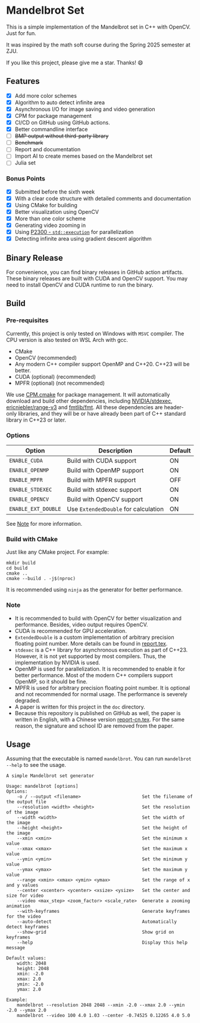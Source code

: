 # Mandelbrot Set

This is a simple implementation of the Mandelbrot set in C++ with OpenCV. Just for fun.

It was inspired by the math soft course during the Spring 2025 semester at ZJU.

If you like this project, please give me a star. Thanks! :smile:

## Features

- [x] Add more color schemes
- [x] Algorithm to auto detect infinite area
- [x] Asynchronous I/O for image saving and video generation
- [x] CPM for package management
- [x] CI/CD on GitHub using GitHub actions.
- [x] Better commandline interface
- [ ] ~~BMP output without third-party library~~
- [ ] ~~Benchmark~~
- [ ] Report and documentation
- [ ] Import AI to create memes based on the Mandelbrot set
- [ ] Julia set

### Bonus Points

- [x] Submitted before the sixth week
- [x] With a clear code structure with detailed comments and documentation
- [x] Using CMake for building
- [x] Better visualization using OpenCV
- [x] More than one color scheme
- [x] Generating video zooming in
- [x] Using [P2300 -  `std::execution`](https://www.open-std.org/jtc1/sc22/wg21/docs/papers/2024/p2300r10.html) for
  parallelization
- [x] Detecting infinite area using gradient descent algorithm

## Binary Release

For convenience, you can find binary releases in GitHub action artifacts. These binary releases are built with CUDA and
OpenCV support. You may need to install OpenCV and CUDA runtime to run the binary.

## Build

### Pre-requisites

Currently, this project is only tested on Windows with `MSVC` compiler. The CPU version is also tested on WSL Arch with
gcc.

- CMake
- OpenCV (recommended)
- Any modern C++ compiler support OpenMP and C++20. C++23 will be better.
- CUDA (optional) (recommended)
- MPFR (optional) (not recommended)

We use [CPM.cmake](https://github.com/cpm-cmake/CPM.cmake) for package management. It will automatically download and
build other dependencies,
including [NVIDIA/stdexec](https://github.com/NVIDIA/stdexec), [ericniebler/range-v3](https://github.com/ericniebler/range-v3)
and [fmtlib/fmt](https://github.com/fmtlib/fmt). All these dependencies are header-only libraries, and they will be or
have already been part of C++ standard library in C++23 or later.

### Options

| Option              | Description                          | Default |
|---------------------|--------------------------------------|---------|
| `ENABLE_CUDA`       | Build with CUDA support              | ON      |
| `ENABLE_OPENMP`     | Build with OpenMP support            | ON      |
| `ENABLE_MPFR`       | Build with MPFR support              | OFF     |
| `ENABLE_STDEXEC`    | Build with stdexec support           | ON      |
| `ENABLE_OPENCV`     | Build with OpenCV support            | ON      |
| `ENABLE_EXT_DOUBLE` | Use `ExtendedDouble` for calculation | ON      |

See [Note](#note) for more information.

### Build with CMake

Just like any CMake project. For example:

```shell 
mkdir build
cd build
cmake .. 
cmake --build . -j$(nproc)
```

It is recommended using `ninja` as the generator for better performance.

### Note

- It is recommended to build with OpenCV for better visualization and performance. Besides, video output requires
  OpenCV.
- CUDA is recommended for GPU acceleration.
- `ExtendedDouble` is a custom implementation of arbitrary precision floating point number. More details can be found
  in [report.tex](doc/report.tex).
- `stdexec` is a C++ library for asynchronous execution as part of C++23. However, it is not yet supported by most
  compilers. Thus, the implementation by NVIDIA is used.
- OpenMP is used for parallelization. It is recommended to enable it for better performance. Most of the modern C++
  compilers support OpenMP, so it should be fine.
- MPFR is used for arbitrary precision floating point number. It is optional and not recommended for normal usage. The
  performance is severely degraded.
- A paper is written for this project in the `doc` directory.
- Because this repository is published on GitHub as well, the paper is written in English, with a Chinese version
  [report-cn.tex](doc/report-cn.tex). For the same reason, the signature and school ID are removed from the paper.

## Usage

Assuming that the executable is named `mandelbrot`. You can run `mandelbrot --help` to see the usage.

```text
A simple Mandelbrot set generator

Usage: mandelbrot [options]
Options:
    -o / --output <filename>                       Set the filename of the output file
    --resolution <width> <height>                  Set the resolution of the image
    --width <width>                                Set the width of the image
    --height <height>                              Set the height of the image
    --xmin <xmin>                                  Set the minimum x value
    --xmax <xmax>                                  Set the maximum x value
    --ymin <ymin>                                  Set the minimum y value
    --ymax <ymax>                                  Set the maximum y value
    --range <xmin> <xmax> <ymin> <ymax>            Set the range of x and y values
    --center <xcenter> <ycenter> <xsize> <ysize>   Set the center and size for video
    --video <max_step> <zoom_factor> <scale_rate>  Generate a zooming animation
    --with-keyframes                               Generate keyframes for the video
    --auto-detect                                  Automatically detect keyframes
    --show-grid                                    Show grid on keyframes
    --help                                         Display this help message

Default values:
    width: 2048
    height: 2048
    xmin: -2.0
    xmax: 2.0
    ymin: -2.0
    ymax: 2.0

Example:
    mandelbrot --resolution 2048 2048 --xmin -2.0 --xmax 2.0 --ymin -2.0 --ymax 2.0
    mandelbrot --video 100 4.0 1.03 --center -0.74525 0.12265 4.0 5.0
```
